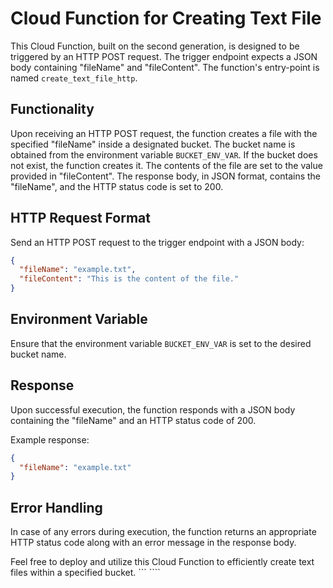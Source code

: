 # Cloud Function for Creating Text File

This Cloud Function, built on the second generation, is designed to be triggered by an HTTP POST request. The trigger endpoint expects a JSON body containing "fileName" and "fileContent". The function's entry-point is named `create_text_file_http`.

## Functionality

Upon receiving an HTTP POST request, the function creates a file with the specified "fileName" inside a designated bucket. The bucket name is obtained from the environment variable `BUCKET_ENV_VAR`. If the bucket does not exist, the function creates it. The contents of the file are set to the value provided in "fileContent". The response body, in JSON format, contains the "fileName", and the HTTP status code is set to 200.

## HTTP Request Format

Send an HTTP POST request to the trigger endpoint with a JSON body:

```json
{
  "fileName": "example.txt",
  "fileContent": "This is the content of the file."
}
```

## Environment Variable

Ensure that the environment variable `BUCKET_ENV_VAR` is set to the desired bucket name.

## Response

Upon successful execution, the function responds with a JSON body containing the "fileName" and an HTTP status code of 200.

Example response:

```json
{
  "fileName": "example.txt"
}
```

## Error Handling

In case of any errors during execution, the function returns an appropriate HTTP status code along with an error message in the response body.

Feel free to deploy and utilize this Cloud Function to efficiently create text files within a specified bucket.
``` ````